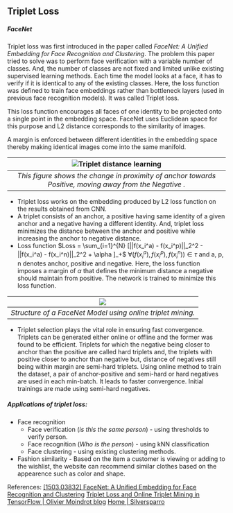 ## Triplet Loss


##### FaceNet

Triplet loss was first introduced in the paper called *FaceNet: A Unified Embedding for Face Recognition and Clustering*. The problem this paper tried to solve was to perform face verification with a variable number of classes. And, the number of classes are not fixed and limited unlike existing supervised learning methods. Each time the model looks at a face, it has to verify if it is identical to any of the existing classes. Here, the loss function was defined to train face embeddings rather than bottleneck layers (used in previous face recognition models). It was called Triplet loss.

This loss function encourages all faces of one identity to be projected onto a single point in the embedding space. FaceNet uses Euclidean space for this purpose and L2 distance corresponds to the similarity of images.

A margin is enforced between different identities in the embedding space thereby making identical images come into the same manifold.


| ![Triplet distance learning](https://cdn-images-1.medium.com/max/1600/0*_WNBFcRVEOz6QM7R.) |
| :--: |
| *This figure shows the change in proximity of anchor towards Positive, moving away from the Negative .* |

* Triplet loss works on the embedding produced by L2 loss function on the results obtained from CNN.
* A triplet consists of an anchor, a positive having same identity of a given anchor and a negative having a different identity. And, triplet loss minimizes the distance between the anchor and positive while increasing the anchor to negative distance.
* Loss function
$Loss = \sum_{i=1}^{N} [||f(x_i^a) - f(x_i^p)||_2^2 - ||f(x_i^a) - f(x_i^n)||_2^2 + \alpha ]_+$
$\forall(f(x_i^a),f(x_i^p),f(x_i^n)) \in \tau$ and a, p, n denotes anchor, positive and negative.
Here, the loss function imposes a margin of $\alpha$ that defines the minimum distance a negative should maintain from positive. The network is trained to minimize this loss function.

| ![](https://omoindrot.github.io/assets/triplet_loss/online_triplet_loss.png)|
| :--: |
| *Structure of a FaceNet Model using online triplet mining.* |
* Triplet selection plays the vital role in ensuring fast convergence. Triplets can be generated either online or offline and the former was found to be efficient. Triplets for which the negative being closer to anchor than the positive are called hard triplets and, the triplets with positive closer to anchor than negative but, distance of negatives still being within margin are semi-hard triplets. Using online method to train the dataset, a pair of anchor-positive and semi-hard or hard negatives are used in each min-batch. It leads to faster convergence. Initial trainings are made using semi-hard negatives.

##### Applications of triplet loss:
* Face recognition
  * Face verification (*is this the same person*) - using thresholds to verify person. 
  * Face recognition (*Who is the person*) - using kNN classification
  * Face clustering - using existing clustering methods.
* Fashion similarity - Based on the item a customer is viewing or adding to the wishlist, the website can recommend similar clothes based on the appearence such as color and shape.

References: 
[[1503.03832] FaceNet: A Unified Embedding for Face Recognition and Clustering](https://arxiv.org/abs/1503.03832)
[Triplet Loss and Online Triplet Mining in TensorFlow | Olivier Moindrot blog](https://omoindrot.github.io/triplet-loss)
[Home | Silversparro](https://www.silversparro.com/single-post/2018/01/26/Using-Deep-Learning-for-fashion-similarity-and-face-recognition)
